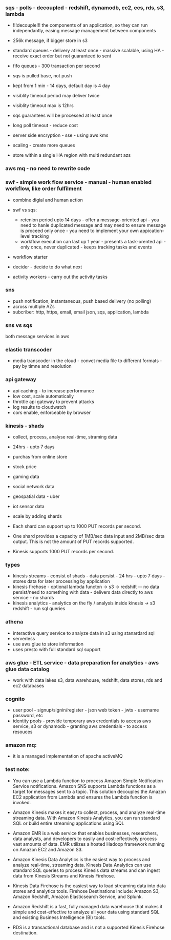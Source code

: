 ### sqs - polls - decoupled  - redshift, dynamodb, ec2, ecs, rds, s3, lambda 
- !!!decouple!!! the components of an application, so they can run independantly, easing message management between components
- 256k message, if bigger store in s3
- standard queues -  delivery at least once - massive scalable, using HA - receive exact order but not guaranteed to sent
- fifo queues - 300 transaction per second

- sqs is pulled base, not push
- kept from 1 min - 14 days, default day is 4 day
- visiblity timeout period may deliver twice
- visiblity timeout max is 12hrs
- sqs guarantees will be processed at least once
- long poll timeout - reduce cost
- server side encryption - sse - using aws kms

- scaling - create more queues
- store within a single HA region with multi redundant azs

### aws mq - no need to rewrite code

### swf - simple work flow service - manual - human enabled workflow, like order fulfilment 
- combine digial and human action
- swf vs sqs: 
  - retenion period upto 14 days - offer a message-oriented api - you need to hanle duplicated message and may need to ensure message is proceed only once - you need to implement your own appication-level tracking
  - workflow execution can last up 1 year - presents a task-orented api - only once, never duplicated - keeps tracking tasks and events

- workflow starter

- decider - decide to do what next

- activity workers - carry out the activity tasks


### sns
- push notification, instantaneous, push based delivery (no polling)
- across multiple AZs
- subcriber: http, https, email, email json, sqs, application, lambda

### sns vs sqs
both message services in aws


### elastic transcoder
- media transcoder in the cloud - convet media file to different formats - pay by timne and resolution

### api gateway
- api caching - to increase performance
- low cost, scale automatically
- throttle api gateway to prevent attacks
- log results to cloudwatch
- cors enable, enforceable by browser

### kinesis - shads
- collect, process, analyse real-time, straming data
- 24hrs - upto 7 days
- purchas from online store
- stock price
- gaming data
- social network data
- geospatial data - uber
- iot sensor data
- scale by adding shards

- Each shard can support up to 1000 PUT records per second.
- One shard provides a capacity of 1MB/sec data input and 2MB/sec data output. This is not the amount of PUT records supported.
- Kinesis supports 1000 PUT records per second.

### types 
- kinesis streams - consist of shads - data persist - 24 hrs - upto 7 days - stores data for later processing by application
- kinesis firehose - optional lambda functon -> s3 -> redshift -- no data persist/need to something with data - delivers data directly to aws service - no shards
- kinesis analytics -  analytics on the fly / analysis inside kinesis -> s3 redshift - run sql queries


### athena 
- interactive query service to analyze data in s3 using stanardard sql
- serverless
- use aws glue to store information
- uses presto with full standard sql support

### aws glue - ETL service - data preparation for analytics - aws glue data catalog
- work with data lakes s3, data warehouse, redshift, data stores, rds and ec2 databases

### cognito
- user pool - signup/signin/register - json web token - jwts - username password, etc
- identity pools - provide temporary aws credentials to access aws service, s3 or dynamodb - granting aws credentials - to access resouces

### amazon mq:
- it is a managed implementation of apache activeMQ

### test note:
- You can use a Lambda function to process Amazon Simple Notification Service notifications. Amazon SNS supports Lambda functions as a target for messages sent to a topic. This solution decouples the Amazon EC2 application from Lambda and ensures the Lambda function is invoked.

- Amazon Kinesis makes it easy to collect, process, and analyze real-time streaming data. With Amazon Kinesis Analytics, you can run standard SQL or build entire streaming applications using SQL

- Amazon EMR is a web service that enables businesses, researchers, data analysts, and developers to easily and cost-effectively process vast amounts of data. EMR utilizes a hosted Hadoop framework running on Amazon EC2 and Amazon S3.


- Amazon Kinesis Data Analytics is the easiest way to process and analyze real-time, streaming data. Kinesis Data Analytics can use standard SQL queries to process Kinesis data streams and can ingest data from Kinesis Streams and Kinesis Firehose.



- Kinesis Data Firehose is the easiest way to load streaming data into data stores and analytics tools. Firehose Destinations include: Amazon S3, Amazon Redshift, Amazon Elasticsearch Service, and Splunk.

- Amazon Redshift is a fast, fully managed data warehouse that makes it simple and cost-effective to analyze all your data using standard SQL and existing Business Intelligence (BI) tools.

- RDS is a transactional database and is not a supported Kinesis Firehose destination.
